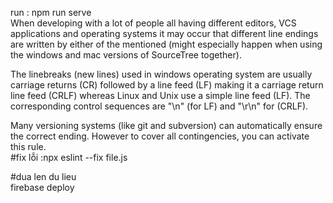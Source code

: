 run : npm run serve </br>
When developing with a lot of people all having different editors, VCS applications and operating systems it may occur that different line endings are written by either of the mentioned (might especially happen when using the windows and mac versions of SourceTree together).

The linebreaks (new lines) used in windows operating system are usually carriage returns (CR) followed by a line feed (LF) making it a carriage return line feed (CRLF) whereas Linux and Unix use a simple line feed (LF). The corresponding control sequences are "\n" (for LF) and "\r\n" for (CRLF).

Many versioning systems (like git and subversion) can automatically ensure the correct ending. However to cover all contingencies, you can activate this rule.</br>
#fix lỗi :npx eslint --fix file.js

#dua len du lieu 
</br>
firebase deploy 